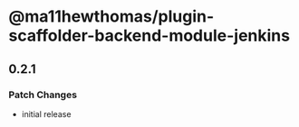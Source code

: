 # @ma11hewthomas/plugin-scaffolder-backend-module-jenkins

## 0.2.1

### Patch Changes

- initial release
